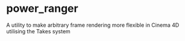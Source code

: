 # power_ranger
A utility to make arbitrary frame rendering more flexible in Cinema 4D utilising the Takes system
